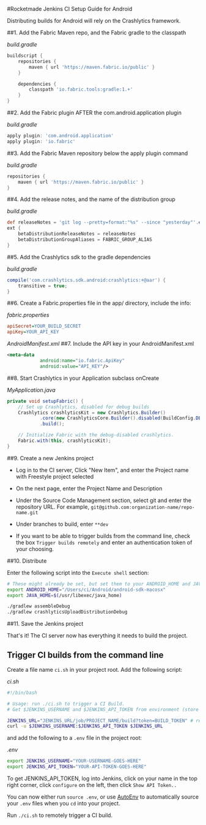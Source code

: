 #Rocketmade Jenkins CI Setup Guide for Android

Distributing builds for Android will rely on the Crashlytics framework.

##1. Add the Fabric Maven repo, and the Fabric gradle to the classpath

_build.gradle_
```gradle
buildscript {
    repositories {
        maven { url 'https://maven.fabric.io/public' }
    }

    dependencies {
        classpath 'io.fabric.tools:gradle:1.+'
    }
}
```

##2. Add the Fabric plugin AFTER the com.android.application plugin

_build.gradle_
```gradle
apply plugin: 'com.android.application'
apply plugin: 'io.fabric'
```

##3. Add the Fabric Maven repository below the apply plugin command

_build.gradle_
```gradle
repositories {
    maven { url 'https://maven.fabric.io/public' }
}

```

##4. Add the release notes, and the name of the distribution group

_build.gradle_
```gradle
def releaseNotes = 'git log --pretty=format:"%s" --since "yesterday"'.execute([], project.rootDir).text.trim()
ext {
    betaDistributionReleaseNotes = releaseNotes
    betaDistributionGroupAliases = FABRIC_GROUP_ALIAS
}
```

##5. Add the Crashlytics sdk to the gradle dependencies

_build.gradle_
```gradle
compile('com.crashlytics.sdk.android:crashlytics:+@aar') {
    transitive = true;
}
```

##6. Create a Fabric.properties file in the app/ directory, include the info:

_fabric.properties_
```ini
apiSecret=YOUR_BUILD_SECRET
apiKey=YOUR_API_KEY
```

_AndroidManifest.xml_
##7. Include the API key in your AndroidManifest.xml

```xml
<meta-data
            android:name="io.fabric.ApiKey"
            android:value="API_KEY"/>

```

##8. Start Crashlytics in your Application subclass onCreate

_MyApplication.java_
```java
private void setupFabric() {
    // Set up Crashlytics, disabled for debug builds
    Crashlytics crashlyticsKit = new Crashlytics.Builder()
            .core(new CrashlyticsCore.Builder().disabled(BuildConfig.DEBUG).build())
            .build();

    // Initialize Fabric with the debug-disabled crashlytics.
    Fabric.with(this, crashlyticsKit);
}
```

##9. Create a new Jenkins project

* Log in to the CI server, Click "New Item", and enter the Project name with Freestyle project selected

* On the next page, enter the Project Name and Description

* Under the Source Code Management section, select git and enter the repository URL. For example, `git@github.com:organization-name/repo-name.git`

* Under branches to build, enter `**dev`

* If you want to be able to trigger builds from the command line, check the box `Trigger builds remotely`  and enter an authentication token of your choosing.

##10. Distribute

Enter the following script into the `Execute shell` section:

```bash
# These might already be set, but set them to your ANDROID_HOME and JAVA_HOME locations if not
export ANDROID_HOME="/Users/ci/Android/android-sdk-macosx"
export JAVA_HOME=$(/usr/libexec/java_home)

./gradlew assembleDebug
./gradlew crashlyticsUploadDistributionDebug

```

##11. Save the Jenkins project

That's it! The CI server now has everything it needs to build the project.


## Trigger CI builds from the command line

Create a file name `ci.sh` in your project root. Add the following script:

_ci.sh_
```bash
#!/bin/bash

# Usage: run ./ci.sh to trigger a CI Build.
# Get $JENKINS_USERNAME and $JENKINS_API_TOKEN from environment (store in a .env file and use AutoEnv)

JENKINS_URL="JENKINS_URL/job/PROJECT_NAME/build?token=BUILD_TOKEN" # replace with your URL
curl -u $JENKINS_USERNAME:$JENKINS_API_TOKEN $JENKINS_URL
```

and add the following to a `.env` file in the project root:

_.env_
```bash
export JENKINS_USERNAME="YOUR-USERNAME-GOES-HERE"
export JENKINS_API_TOKEN="YOUR-API-TOKEN-GOES-HERE"
```

To get JENKINS_API_TOKEN, log into Jenkins, click on your name in the top right corner, click `configure` on the left, then click `Show API Token..`

You can now either run `source .env`, or use [AutoEnv](https://github.com/kennethreitz/autoenv) to automatically source your `.env` files when you `cd` into your project.

Run `./ci.sh` to remotely trigger a CI build.

